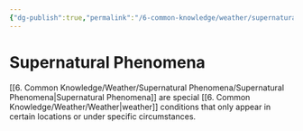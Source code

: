 ```yaml
---
{"dg-publish":true,"permalink":"/6-common-knowledge/weather/supernatural-phenomena/supernatural-phenomena/","noteIcon":""}
---
```


# Supernatural Phenomena

[[6. Common Knowledge/Weather/Supernatural Phenomena/Supernatural Phenomena\|Supernatural Phenomena]] are special [[6. Common Knowledge/Weather/Weather\|weather]] conditions that only appear in certain locations or under specific circumstances. 